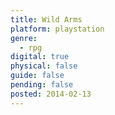 ```yaml
---
title: Wild Arms
platform: playstation
genre:
  - rpg
digital: true
physical: false
guide: false
pending: false
posted: 2014-02-13
---
```

